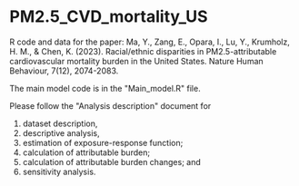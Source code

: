 # PM2.5_CVD_mortality_US
R code and data for the paper:
Ma, Y., Zang, E., Opara, I., Lu, Y., Krumholz, H. M., & Chen, K. (2023). Racial/ethnic disparities in PM2.5-attributable cardiovascular mortality burden in the United States. Nature Human Behaviour, 7(12), 2074-2083.

The main model code is in the "Main_model.R" file.

Please follow the "Analysis description" document for 
  1) dataset description,
  2) descriptive analysis,
  3) estimation of exposure-response function;
  4) calculation of attributable burden;
  5) calculation of attributable burden changes; and
  6) sensitivity analysis.
